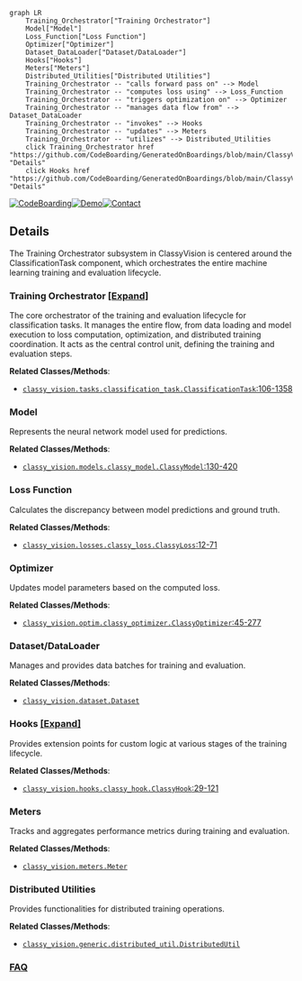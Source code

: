 ```mermaid
graph LR
    Training_Orchestrator["Training Orchestrator"]
    Model["Model"]
    Loss_Function["Loss Function"]
    Optimizer["Optimizer"]
    Dataset_DataLoader["Dataset/DataLoader"]
    Hooks["Hooks"]
    Meters["Meters"]
    Distributed_Utilities["Distributed Utilities"]
    Training_Orchestrator -- "calls forward pass on" --> Model
    Training_Orchestrator -- "computes loss using" --> Loss_Function
    Training_Orchestrator -- "triggers optimization on" --> Optimizer
    Training_Orchestrator -- "manages data flow from" --> Dataset_DataLoader
    Training_Orchestrator -- "invokes" --> Hooks
    Training_Orchestrator -- "updates" --> Meters
    Training_Orchestrator -- "utilizes" --> Distributed_Utilities
    click Training_Orchestrator href "https://github.com/CodeBoarding/GeneratedOnBoardings/blob/main/ClassyVision/Training_Orchestrator.md" "Details"
    click Hooks href "https://github.com/CodeBoarding/GeneratedOnBoardings/blob/main/ClassyVision/Hooks.md" "Details"
```

[![CodeBoarding](https://img.shields.io/badge/Generated%20by-CodeBoarding-9cf?style=flat-square)](https://github.com/CodeBoarding/GeneratedOnBoardings)[![Demo](https://img.shields.io/badge/Try%20our-Demo-blue?style=flat-square)](https://www.codeboarding.org/demo)[![Contact](https://img.shields.io/badge/Contact%20us%20-%20contact@codeboarding.org-lightgrey?style=flat-square)](mailto:contact@codeboarding.org)

## Details

The Training Orchestrator subsystem in ClassyVision is centered around the ClassificationTask component, which orchestrates the entire machine learning training and evaluation lifecycle.

### Training Orchestrator [[Expand]](./Training_Orchestrator.md)
The core orchestrator of the training and evaluation lifecycle for classification tasks. It manages the entire flow, from data loading and model execution to loss computation, optimization, and distributed training coordination. It acts as the central control unit, defining the training and evaluation steps.


**Related Classes/Methods**:

- <a href="https://github.com/facebookresearch/ClassyVision/blob/main/classy_vision/tasks/classification_task.py#L106-L1358" target="_blank" rel="noopener noreferrer">`classy_vision.tasks.classification_task.ClassificationTask`:106-1358</a>


### Model
Represents the neural network model used for predictions.


**Related Classes/Methods**:

- <a href="https://github.com/facebookresearch/ClassyVision/blob/main/classy_vision/models/classy_model.py#L130-L420" target="_blank" rel="noopener noreferrer">`classy_vision.models.classy_model.ClassyModel`:130-420</a>


### Loss Function
Calculates the discrepancy between model predictions and ground truth.


**Related Classes/Methods**:

- <a href="https://github.com/facebookresearch/ClassyVision/blob/main/classy_vision/losses/classy_loss.py#L12-L71" target="_blank" rel="noopener noreferrer">`classy_vision.losses.classy_loss.ClassyLoss`:12-71</a>


### Optimizer
Updates model parameters based on the computed loss.


**Related Classes/Methods**:

- <a href="https://github.com/facebookresearch/ClassyVision/blob/main/classy_vision/optim/classy_optimizer.py#L45-L277" target="_blank" rel="noopener noreferrer">`classy_vision.optim.classy_optimizer.ClassyOptimizer`:45-277</a>


### Dataset/DataLoader
Manages and provides data batches for training and evaluation.


**Related Classes/Methods**:

- <a href="https://github.com/facebookresearch/ClassyVision/blob/main/classy_vision/dataset/__init__.py" target="_blank" rel="noopener noreferrer">`classy_vision.dataset.Dataset`</a>


### Hooks [[Expand]](./Hooks.md)
Provides extension points for custom logic at various stages of the training lifecycle.


**Related Classes/Methods**:

- <a href="https://github.com/facebookresearch/ClassyVision/blob/main/classy_vision/hooks/classy_hook.py#L29-L121" target="_blank" rel="noopener noreferrer">`classy_vision.hooks.classy_hook.ClassyHook`:29-121</a>


### Meters
Tracks and aggregates performance metrics during training and evaluation.


**Related Classes/Methods**:

- <a href="https://github.com/facebookresearch/ClassyVision/blob/main/classy_vision/meters/__init__.py" target="_blank" rel="noopener noreferrer">`classy_vision.meters.Meter`</a>


### Distributed Utilities
Provides functionalities for distributed training operations.


**Related Classes/Methods**:

- <a href="https://github.com/facebookresearch/ClassyVision/blob/main/classy_vision/generic/distributed_util.py" target="_blank" rel="noopener noreferrer">`classy_vision.generic.distributed_util.DistributedUtil`</a>




### [FAQ](https://github.com/CodeBoarding/GeneratedOnBoardings/tree/main?tab=readme-ov-file#faq)